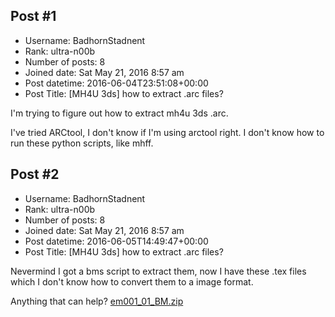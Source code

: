## Post #1
- Username: BadhornStadnent
- Rank: ultra-n00b
- Number of posts: 8
- Joined date: Sat May 21, 2016 8:57 am
- Post datetime: 2016-06-04T23:51:08+00:00
- Post Title: [MH4U 3ds] how to extract .arc files?

I'm trying to figure out how to extract mh4u 3ds .arc. 

I've tried ARCtool, I don't know if I'm using arctool right. 
I don't know how to run these python scripts, like mhff.
## Post #2
- Username: BadhornStadnent
- Rank: ultra-n00b
- Number of posts: 8
- Joined date: Sat May 21, 2016 8:57 am
- Post datetime: 2016-06-05T14:49:47+00:00
- Post Title: [MH4U 3ds] how to extract .arc files?

Nevermind I got a bms script to extract them, now I have these .tex files which I don't know how to convert them to a image format. 

Anything that can help?
[em001_01_BM.zip](https://xentaxbackup.github.io/file/11018_em001_01_BM.zip)
